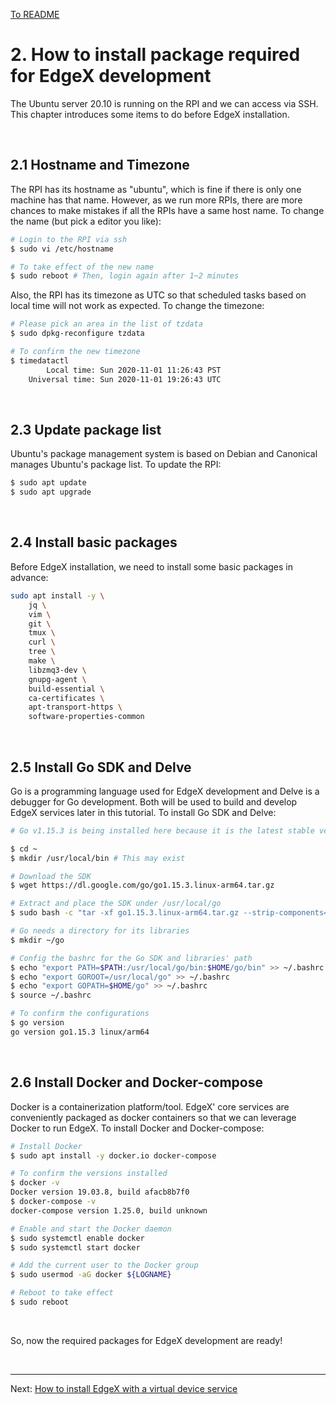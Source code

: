 [To README](README.md)

# 2. How to install package required for EdgeX development

The Ubuntu server 20.10 is running on the RPI and we can access via SSH. This chapter introduces some items to do before EdgeX installation. 

<br/>

## 2.1 Hostname and Timezone

The RPI has its hostname as "ubuntu", which is fine if there is only one machine has that name. However, as we run more RPIs, there are more chances to make mistakes if all the RPIs have a same host name. To change the name (but pick a editor you like):
```sh
# Login to the RPI via ssh
$ sudo vi /etc/hostname

# To take effect of the new name
$ sudo reboot # Then, login again after 1~2 minutes
```

Also, the RPI has its timezone as UTC so that scheduled tasks based on local time will not work as expected. To change the timezone:
```sh
# Please pick an area in the list of tzdata
$ sudo dpkg-reconfigure tzdata

# To confirm the new timezone
$ timedatactl
        Local time: Sun 2020-11-01 11:26:43 PST     
    Universal time: Sun 2020-11-01 19:26:43 UTC     
```

<br/>

## 2.3 Update package list

Ubuntu's package management system is based on Debian and Canonical manages Ubuntu's package list. To update the RPI:
```sh
$ sudo apt update
$ sudo apt upgrade
```

<br/>

## 2.4 Install basic packages

Before EdgeX installation, we need to install some basic packages in advance:
```sh
sudo apt install -y \
    jq \
    vim \
    git \
    tmux \
    curl \
    tree \
    make \
    libzmq3-dev \
    gnupg-agent \
    build-essential \
    ca-certificates \
    apt-transport-https \
    software-properties-common
```

<br/>

## 2.5 Install Go SDK and Delve

Go is a programming language used for EdgeX development and Delve is a debugger for Go development. Both will be used to build and develop EdgeX services later in this tutorial. To install Go SDK and Delve:
```sh
# Go v1.15.3 is being installed here because it is the latest stable version as of today but please check it from https://golang.org/dl/

$ cd ~
$ mkdir /usr/local/bin # This may exist

# Download the SDK
$ wget https://dl.google.com/go/go1.15.3.linux-arm64.tar.gz

# Extract and place the SDK under /usr/local/go
$ sudo bash -c "tar -xf go1.15.3.linux-arm64.tar.gz --strip-components=1 -C /usr/local/go"

# Go needs a directory for its libraries
$ mkdir ~/go

# Config the bashrc for the Go SDK and libraries' path
$ echo "export PATH=$PATH:/usr/local/go/bin:$HOME/go/bin" >> ~/.bashrc
$ echo "export GOROOT=/usr/local/go" >> ~/.bashrc
$ echo "export GOPATH=$HOME/go" >> ~/.bashrc
$ source ~/.bashrc

# To confirm the configurations
$ go version
go version go1.15.3 linux/arm64
```

<br/>

## 2.6 Install Docker and Docker-compose

Docker is a containerization platform/tool. EdgeX' core services are conveniently packaged as docker containers so that we can leverage Docker to run EdgeX. To install Docker and Docker-compose:
```sh
# Install Docker
$ sudo apt install -y docker.io docker-compose

# To confirm the versions installed 
$ docker -v
Docker version 19.03.8, build afacb8b7f0
$ docker-compose -v
docker-compose version 1.25.0, build unknown

# Enable and start the Docker daemon
$ sudo systemctl enable docker
$ sudo systemctl start docker

# Add the current user to the Docker group
$ sudo usermod -aG docker ${LOGNAME}

# Reboot to take effect
$ sudo reboot
```

<br/>

So, now the required packages for EdgeX development are ready!

<br/>

---

Next: [How to install EdgeX with a virtual device service](30_install_edgex.md)
